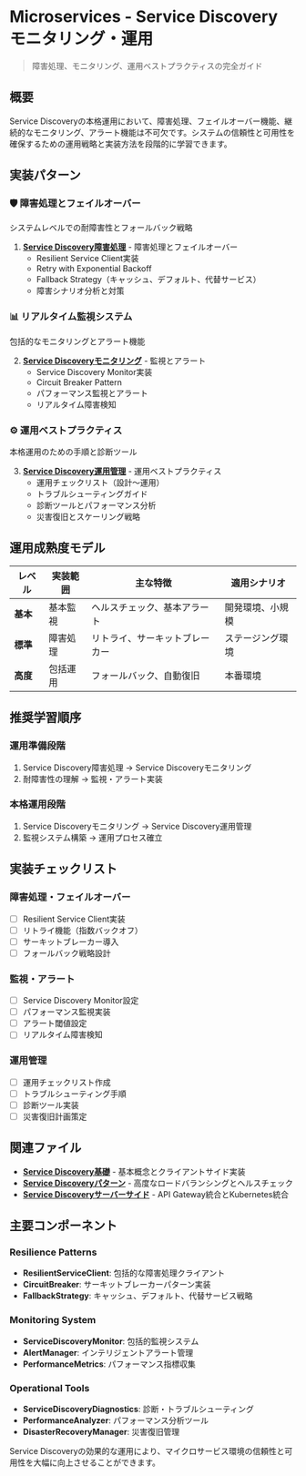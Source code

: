 # Microservices - Service Discovery モニタリング・運用

> 障害処理、モニタリング、運用ベストプラクティスの完全ガイド

## 概要

Service Discoveryの本格運用において、障害処理、フェイルオーバー機能、継続的なモニタリング、アラート機能は不可欠です。システムの信頼性と可用性を確保するための運用戦略と実装方法を段階的に学習できます。

## 実装パターン

### 🛡️ 障害処理とフェイルオーバー
システムレベルでの耐障害性とフォールバック戦略

1. **[Service Discovery障害処理](./04c1-service-discovery-resilience.md)** - 障害処理とフェイルオーバー
   - Resilient Service Client実装
   - Retry with Exponential Backoff
   - Fallback Strategy（キャッシュ、デフォルト、代替サービス）
   - 障害シナリオ分析と対策

### 📊 リアルタイム監視システム
包括的なモニタリングとアラート機能

2. **[Service Discoveryモニタリング](./04c2-service-discovery-monitoring-system.md)** - 監視とアラート
   - Service Discovery Monitor実装
   - Circuit Breaker Pattern
   - パフォーマンス監視とアラート
   - リアルタイム障害検知

### ⚙️ 運用ベストプラクティス
本格運用のための手順と診断ツール

3. **[Service Discovery運用管理](./04c3-service-discovery-operations.md)** - 運用ベストプラクティス
   - 運用チェックリスト（設計〜運用）
   - トラブルシューティングガイド
   - 診断ツールとパフォーマンス分析
   - 災害復旧とスケーリング戦略

## 運用成熟度モデル

| レベル | 実装範囲 | 主な特徴 | 適用シナリオ |
|--------|----------|----------|--------------|
| **基本** | 基本監視 | ヘルスチェック、基本アラート | 開発環境、小規模 |
| **標準** | 障害処理 | リトライ、サーキットブレーカー | ステージング環境 |
| **高度** | 包括運用 | フォールバック、自動復旧 | 本番環境 |

## 推奨学習順序

### 運用準備段階
1. Service Discovery障害処理 → Service Discoveryモニタリング
2. 耐障害性の理解 → 監視・アラート実装

### 本格運用段階  
1. Service Discoveryモニタリング → Service Discovery運用管理
2. 監視システム構築 → 運用プロセス確立

## 実装チェックリスト

### 障害処理・フェイルオーバー
- [ ] Resilient Service Client実装
- [ ] リトライ機能（指数バックオフ）
- [ ] サーキットブレーカー導入
- [ ] フォールバック戦略設計

### 監視・アラート
- [ ] Service Discovery Monitor設定
- [ ] パフォーマンス監視実装
- [ ] アラート閾値設定
- [ ] リアルタイム障害検知

### 運用管理
- [ ] 運用チェックリスト作成
- [ ] トラブルシューティング手順
- [ ] 診断ツール実装
- [ ] 災害復旧計画策定

## 関連ファイル

- **[Service Discovery基礎](./04-service-discovery-basics.md)** - 基本概念とクライアントサイド実装
- **[Service Discoveryパターン](./04a-service-discovery-patterns.md)** - 高度なロードバランシングとヘルスチェック
- **[Service Discoveryサーバーサイド](./04b-service-discovery-server.md)** - API Gateway統合とKubernetes統合

## 主要コンポーネント

### Resilience Patterns
- **ResilientServiceClient**: 包括的な障害処理クライアント
- **CircuitBreaker**: サーキットブレーカーパターン実装
- **FallbackStrategy**: キャッシュ、デフォルト、代替サービス戦略

### Monitoring System
- **ServiceDiscoveryMonitor**: 包括的監視システム
- **AlertManager**: インテリジェントアラート管理
- **PerformanceMetrics**: パフォーマンス指標収集

### Operational Tools
- **ServiceDiscoveryDiagnostics**: 診断・トラブルシューティング
- **PerformanceAnalyzer**: パフォーマンス分析ツール
- **DisasterRecoveryManager**: 災害復旧管理

Service Discoveryの効果的な運用により、マイクロサービス環境の信頼性と可用性を大幅に向上させることができます。